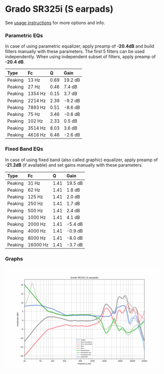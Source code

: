 # Grado SR325i (S earpads)
See [usage instructions](https://github.com/jaakkopasanen/AutoEq#usage) for more options and info.

### Parametric EQs
In case of using parametric equalizer, apply preamp of **-20.4dB** and build filters manually
with these parameters. The first 5 filters can be used independently.
When using independent subset of filters, apply preamp of **-20.4 dB**.

| Type    | Fc      |    Q | Gain    |
|:--------|:--------|:-----|:--------|
| Peaking | 13 Hz   | 0.69 | 19.2 dB |
| Peaking | 27 Hz   | 0.46 | 7.4 dB  |
| Peaking | 1354 Hz | 0.15 | 3.7 dB  |
| Peaking | 2214 Hz | 2.39 | -9.2 dB |
| Peaking | 7893 Hz | 0.51 | -8.6 dB |
| Peaking | 75 Hz   | 3.46 | -0.6 dB |
| Peaking | 102 Hz  | 2.33 | 0.5 dB  |
| Peaking | 3514 Hz | 8.03 | 3.6 dB  |
| Peaking | 4616 Hz | 6.46 | -2.6 dB |

### Fixed Band EQs
In case of using fixed band (also called graphic) equalizer, apply preamp of **-21.2dB**
(if available) and set gains manually with these parameters.

| Type    | Fc       |    Q | Gain    |
|:--------|:---------|:-----|:--------|
| Peaking | 31 Hz    | 1.41 | 19.5 dB |
| Peaking | 62 Hz    | 1.41 | 1.8 dB  |
| Peaking | 125 Hz   | 1.41 | 2.0 dB  |
| Peaking | 250 Hz   | 1.41 | 1.7 dB  |
| Peaking | 500 Hz   | 1.41 | 2.4 dB  |
| Peaking | 1000 Hz  | 1.41 | 4.1 dB  |
| Peaking | 2000 Hz  | 1.41 | -5.4 dB |
| Peaking | 4000 Hz  | 1.41 | -0.9 dB |
| Peaking | 8000 Hz  | 1.41 | -8.0 dB |
| Peaking | 16000 Hz | 1.41 | -3.7 dB |

### Graphs
![](./Grado%20SR325i%20(S%20earpads).png)